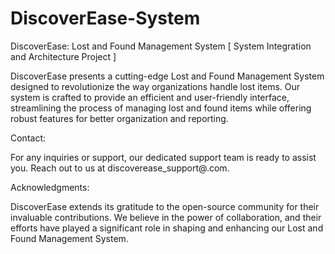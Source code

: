 # DiscoverEase-System
DiscoverEase: Lost and Found Management System [ System Integration and Architecture Project ]

DiscoverEase presents a cutting-edge Lost and Found Management System designed to revolutionize the way organizations handle lost items. Our system is crafted to provide an efficient and user-friendly interface, streamlining the process of managing lost and found items while offering robust features for better organization and reporting.


Contact:

For any inquiries or support, our dedicated support team is ready to assist you. Reach out to us at discoverease_support@.com.


Acknowledgments:

DiscoverEase extends its gratitude to the open-source community for their invaluable contributions. We believe in the power of collaboration, and their efforts have played a significant role in shaping and enhancing our Lost and Found Management System.
